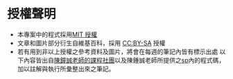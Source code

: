 # 授權聲明

* 本專案中的程式採用[MIT 授權](https://zh.wikipedia.org/wiki/MIT%E8%A8%B1%E5%8F%AF%E8%AD%89)
* 文章和圖片部分衍生自維基百科，採用 [CC:BY-SA](https://zh.wikipedia.org/zh-hant/Wikipedia%3ACC_BY-SA_3.0%E5%8D%8F%E8%AE%AE%E6%96%87%E6%9C%AC) 授權
* 若有用到非以上授權之參考資料及圖片，將會在每週的筆記內皆有標示出處
以下內容皆出自[陳鐘誠老師的課程社團](https://www.facebook.com/groups/ccccourse)以及陳鍾誠老師所提供之[sp](https://gitlab.com/ccc110/sp)內的程式碼，加以註解與執行所彙整出來之筆記。